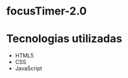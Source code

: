 # focusTimer-2.0

<h1>Tecnologias utilizadas</h1>
<ul>
  <li>HTML5</li>
  <li>CSS</li>
  <li>JavaScript</li>
</ul>
